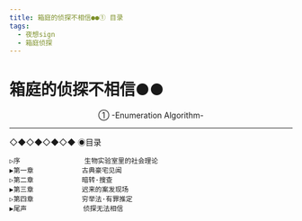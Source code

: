 ```yaml
---
title: 箱庭的侦探不相信●●① 目录
tags:
  - 夜想sign
  - 箱庭侦探
---
```


# 箱庭的侦探不相信●●
<center>①  -Enumeration Algorithm-</center>


---
◇◆◇◆◇◆◇◆
    ◉目录


    ▷序                生物实验室里的社会理论
    ▶第一章            古典豪宅见闻
    ▷第二章            暗转·搜查
    ▶第三章            迟来的案发现场
    ▷第四章            穷举法·有罪推定
    ▶尾声              侦探无法相信 
